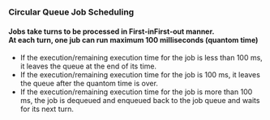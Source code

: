 ### Circular Queue Job Scheduling
#### Jobs take turns to be processed in First-inFirst-out manner.<br/>At each turn, one jub can run maximum 100 milliseconds (quantom time)
- If the execution/remaining execution time for the job is less than 100 ms, it leaves the queue at the end of its time.<br/>
- If the execution/remaining execution time for the job is 100 ms, it leaves the queue after the quantom time is over.<br/>
- If the execution/remaining execution time for the job is more than 100 ms, the job is dequeued and enqueued back to the job queue and waits for its next turn.
